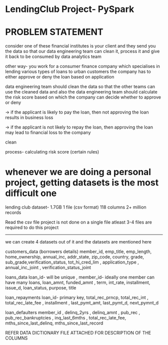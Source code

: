 # LendingClub Project- PySpark

PROBLEM STATEMENT
====================================

consider one of these financial institutes is your client
and they send you the data so that our data engineering team can clean it, process it and give it back to be consumed by data analytics team

other way- you work for a consumer finance company which specialises in lending various types of loans to urban customers
the company has to either approve or deny the loan based on application

data engineering team should clean the data so that the other teams can use the cleaned data and also the data engineering team should calculate the risk score 
based on which the company can decide whether to approve or deny

-> if the applicant is likely to pay the loan, then not approving the loan results in business loss

-> if the applicant is not likely to repay the loan, then approving the loan may lead to financial loss to the company

clean

process- calculating risk score (certain rules)

whenever we are doing a personal project, getting datasets is the most difficult one
==================================================================
lending club dataset- 1.7GB
1 file (csv format)
118 columns
2+ million records

Read the csv file
project is not done on a single file
atleast 3-4 files are required to do this project

---------------------------------------
we can create 4 datasets out of it
and the datasets are mentioned here

customers_data (borrowers details)
member_id, emp_title, emp_length, home_ownership, annual_inc, addr_state, zip_code, country, grade, sub_grade,verification_status, tot_hi_cred_lim , application_type , annual_inc_joint , verification_status_joint

loans_data
loan_id- will be unique , member_id- ideally one member can have many loans, loan_amnt, funded_amnt , term, int_rate, installment, issue_d, loan_status, purpose, title

loan_repayments
loan_id- primary key, total_rec_prncp, total_rec_int , total_rec_late_fee , installment , last_pymt_amt, last_pymt_d, next_pymnt_d

loan_defaulters
member_id , delinq_2yrs , delinq_amnt , pub_rec , pub_rec_bankruptcies , inq_last_6mths , total_rec_late_fee, mths_since_last_delinq, mths_since_last_record

REFER DATA DICTIONARY FILE ATTACHED FOR DESCRIPTION OF THE COLUMNS

